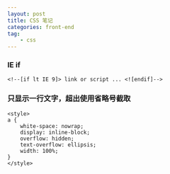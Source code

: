 ```yaml
---
layout: post
title: CSS 笔记
categories: front-end
tag:
    - css
---
```



### IE if
```
<!--[if lt IE 9]> link or script ... <![endif]-->
```



### 只显示一行文字，超出使用省略号截取
```
<style>
a {
    white-space: nowrap;
    display: inline-block;
    overflow: hidden;
    text-overflow: ellipsis;
    width: 100%;
}
</style>
```
